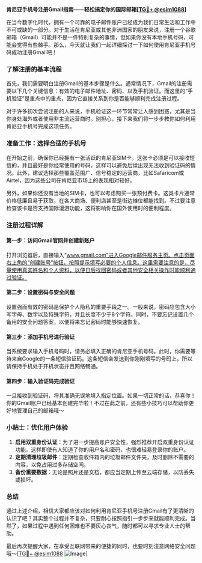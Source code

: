 **肯尼亚手机号注册Gmail指南——轻松搞定你的国际邮箱[[TG💪+ @esim1088](https://t.me/s/esim1088)]**

在当今数字化时代，拥有一个可靠的电子邮件账户已经成为我们日常生活和工作中不可或缺的一部分。对于生活在肯尼亚或其他非洲国家的朋友来说，注册一个谷歌邮箱（Gmail）可能并不是一件特别复杂的事情，但如果你没有本地手机号码，可能会觉得有些棘手。那么，今天就让我们一起详细探讨一下如何使用肯尼亚手机号码成功注册Gmail吧！

### 了解注册的基本流程

首先，我们需要明白注册Gmail的基本步骤是什么。通常情况下，Gmail的注册需要以下几个关键信息：有效的电子邮件地址、密码、以及手机验证。而这里的“手机验证”是重点中的重点，因为它直接关系到你是否能够顺利完成注册过程。

对于许多初次尝试注册的人来说，手机验证这一环节常常让人感到困惑，尤其是当你身处海外或者使用非主流运营商时。别担心，接下来我们将一步步教你如何利用肯尼亚手机号完成这项任务。

### 准备工作：选择合适的手机号

在开始之前，确保你已经拥有一张活跃的肯尼亚SIM卡。这张卡必须是可以接收短信的，并且最好是你经常使用的号码，这样可以避免后续出现无法收到验证码的情况。此外，建议选择那些覆盖范围广、信号稳定的运营商，比如Safaricom或Airtel，因为这些公司在肯尼亚市场上的表现相对较好。

另外，如果你还没有当地的SIM卡，也可以考虑购买一张预付费卡。这类卡片通常价格低廉且易于获取，在各大商场、便利店甚至是街边摊位都能找到。不过要注意检查该卡是否支持国际漫游功能，这将影响你在国外使用时的便利程度。

### 注册过程详解

#### 第一步：访问Gmail官网并创建新账户

打开浏览器后，直接输入“www.gmail.com”进入Google邮件服务主页。点击页面右上角的“创建账号”按钮，按照提示填写必要的个人信息。这里需要注意的是，尽量使用真实姓名和个人资料，以便日后找回密码或者其他安全相关操作时能顺利通过验证。

#### 第二步：设置密码与安全问题

设置强而有效的密码是保护个人隐私的重要手段之一。一般来说，密码应包含大小写字母、数字以及特殊字符，并且长度不少于8个字符。同时，不要忘记设置几个备用的安全问题答案，以便将来忘记密码时能够快速恢复。

#### 第三步：添加手机号进行验证

当系统要求输入手机号码时，请务必填入正确的肯尼亚手机号码。此时，你需要等待来自Google的一条短信验证码。这条短信会发送到你刚刚填写的号码上，所以请保持手机处于开机状态并且网络畅通。

#### 第四步：输入验证码完成验证

一旦接收到验证码，将其准确无误地填入指定位置。如果一切正常的话，恭喜你！你的Gmail账户已经基本创建完毕啦！不过在此之前，还有些小技巧可以帮助你更好地管理自己的邮箱哦～

### 小贴士：优化用户体验

1. **启用双重身份认证**：为了进一步提高账户安全性，强烈推荐开启双重身份认证功能。这样即使有人知道了你的用户名和密码，也很难轻易登录你的账户。
2. **定期清理垃圾邮件**：定期检查收件箱内的垃圾邮件文件夹，及时删除不需要的内容，以免占用过多存储空间。
3. **备份重要数据**：无论是照片还是文档，都应当定期上传至云端存储，以防丢失或损坏。

### 总结

通过上述介绍，相信大家都应该对如何利用肯尼亚手机号注册Gmail有了更清晰的认识了吧？其实整个过程并不复杂，只要耐心按照指引一步步来就能顺利完成。当然了，如果过程中遇到任何困难也不要灰心丧气，随时都可以寻求专业人士的帮助。

最后再次提醒大家，在享受互联网带来的便捷的同时，也要时刻注意网络安全问题哦～[[TG💪+ @esim1088](https://t.me/s/esim1088) ![Image](https://i.postimg.cc/4NQfJmqS/Snipaste-2025-05-13-00-14-12.png)]